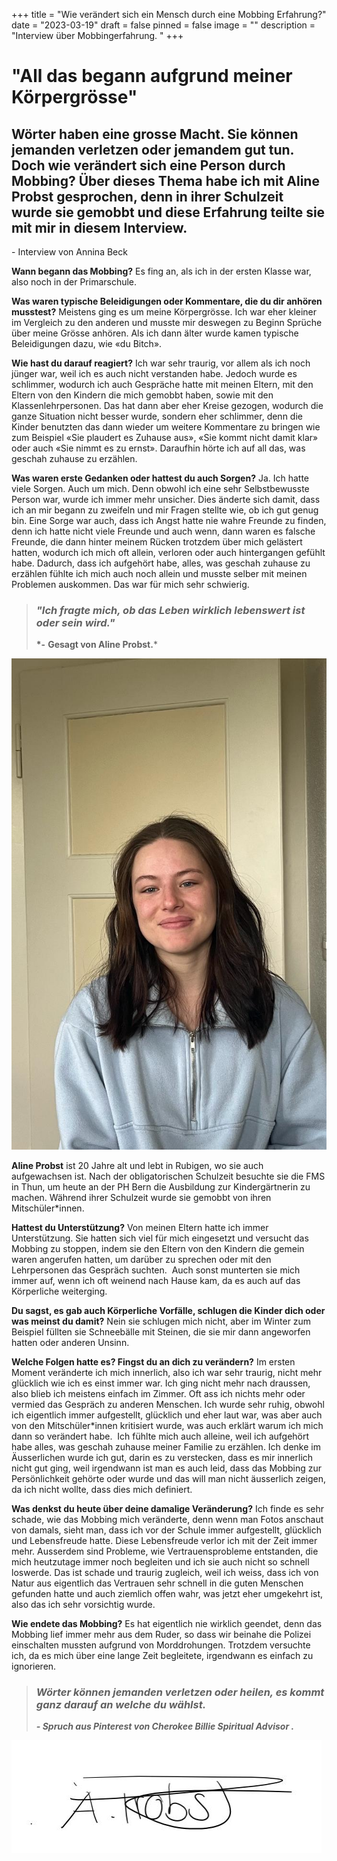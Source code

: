 +++
title = "Wie verändert sich ein Mensch durch eine Mobbing Erfahrung?"
date = "2023-03-19"
draft = false
pinned = false
image = ""
description = "Interview über Mobbingerfahrung. "
+++
# **"All das begann aufgrund meiner Körpergrösse"**

## **Wörter haben eine grosse Macht. Sie können jemanden verletzen oder jemandem gut tun. Doch wie verändert sich eine Person durch Mobbing? Über dieses Thema habe ich mit Aline Probst gesprochen, denn in ihrer Schulzeit wurde sie gemobbt und diese Erfahrung teilte sie mit mir in diesem Interview.**

\- Interview von Annina Beck                                                                                                                                                            

**Wann begann das Mobbing?**                                                                                                                                   Es fing an, als ich in der ersten Klasse war, also noch in der Primarschule.

**Was waren typische Beleidigungen oder Kommentare, die du dir anhören musstest?**                            Meistens ging es um meine Körpergrösse. Ich war eher kleiner im Vergleich zu den anderen und musste mir deswegen zu Beginn Sprüche über meine Grösse anhören. Als ich dann älter wurde kamen typische Beleidigungen dazu, wie «du Bitch».

**Wie hast du darauf reagiert?**                                                                                                                                  Ich war sehr traurig, vor allem als ich noch jünger war, weil ich es auch nicht verstanden habe. Jedoch wurde es schlimmer, wodurch ich auch Gespräche hatte mit meinen Eltern, mit den Eltern von den Kindern die mich gemobbt haben, sowie mit den Klassenlehrpersonen. Das hat dann aber eher Kreise gezogen, wodurch die ganze Situation nicht besser wurde, sondern eher schlimmer, denn die Kinder benutzten das dann wieder um weitere Kommentare zu bringen wie zum Beispiel «Sie plaudert es Zuhause aus», «Sie kommt nicht damit klar» oder auch «Sie nimmt es zu ernst». Daraufhin hörte ich auf all das, was geschah zuhause zu erzählen.

**Was waren erste Gedanken oder hattest du auch Sorgen?**                                                                                                                                                           Ja. Ich hatte viele Sorgen. Auch um mich. Denn obwohl ich eine sehr Selbstbewusste Person war, wurde ich immer mehr unsicher. Dies änderte sich damit, dass ich an mir begann zu zweifeln und mir Fragen stellte wie, ob ich gut genug bin. Eine Sorge war auch, dass ich Angst hatte nie wahre Freunde zu finden, denn ich hatte nicht viele Freunde und auch wenn, dann waren es falsche Freunde, die dann hinter meinem Rücken trotzdem über mich gelästert hatten, wodurch ich mich oft allein, verloren oder auch hintergangen gefühlt habe. Dadurch, dass ich aufgehört habe, alles, was geschah zuhause zu erzählen fühlte ich mich auch noch allein und musste selber mit meinen Problemen auskommen. Das war für mich sehr schwierig.



> ### ***"Ich fragte mich, ob das Leben wirklich lebenswert ist oder sein wird."***
>
> **\*-**  **Gesagt von Aline Probst.***

![Foto von Aline Probst.](76812b26-811d-442b-88cd-ffe7de09cfc8.jpeg)

**Aline Probst** ist 20 Jahre alt und lebt in Rubigen, wo sie auch aufgewachsen ist. Nach der obligatorischen Schulzeit besuchte sie die FMS in Thun, um heute an der PH Bern die Ausbildung zur Kindergärtnerin zu machen. Während ihrer Schulzeit wurde sie gemobbt von ihren Mitschüler*innen.

**Hattest du Unterstützung?**                                                                                                                                    Von meinen Eltern hatte ich immer Unterstützung. Sie hatten sich viel für mich eingesetzt und versucht das Mobbing zu stoppen, indem sie den Eltern von den Kindern die gemein waren angerufen hatten, um darüber zu sprechen oder mit den Lehrpersonen das Gespräch suchten.  Auch sonst munterten sie mich immer auf, wenn ich oft weinend nach Hause kam, da es auch auf das Körperliche weiterging.

**Du sagst, es gab auch Körperliche Vorfälle, schlugen die Kinder dich oder was meinst du damit?**                                                                                                                            Nein sie schlugen mich nicht, aber im Winter zum Beispiel füllten sie Schneebälle mit Steinen, die sie mir dann angeworfen hatten oder anderen Unsinn.

**Welche Folgen hatte es? Fingst du an dich zu verändern?**                                                                                   Im ersten Moment veränderte ich mich innerlich, also ich war sehr traurig, nicht mehr glücklich wie ich es einst immer war. Ich ging nicht mehr nach draussen, also blieb ich meistens einfach im Zimmer. Oft ass ich nichts mehr oder vermied das Gespräch zu anderen Menschen. Ich wurde sehr ruhig, obwohl ich eigentlich immer aufgestellt, glücklich und eher laut war, was aber auch von den Mitschüler*innen kritisiert wurde, was auch erklärt warum ich mich dann so verändert habe.  Ich fühlte mich auch alleine, weil ich aufgehört habe alles, was geschah zuhause meiner Familie zu erzählen. Ich denke im Äusserlichen wurde ich gut, darin es zu verstecken, dass es mir innerlich nicht gut ging, weil irgendwann ist man es auch leid, dass das Mobbing zur Persönlichkeit gehörte oder wurde und das will man nicht äusserlich zeigen, da ich nicht wollte, dass dies mich definiert.

**Was denkst du heute über deine damalige Veränderung?**                                                                                  Ich finde es sehr schade, wie das Mobbing mich veränderte, denn wenn man Fotos anschaut von damals, sieht man, dass ich vor der Schule immer aufgestellt, glücklich und Lebensfreude hatte. Diese Lebensfreude verlor ich mit der Zeit immer mehr. Ausserdem sind Probleme, wie Vertrauensprobleme entstanden, die mich heutzutage immer noch begleiten und ich sie auch nicht so schnell loswerde. Das ist schade und traurig zugleich, weil ich weiss, dass ich von Natur aus eigentlich das Vertrauen sehr schnell in die guten Menschen gefunden hatte und auch ziemlich offen wahr, was jetzt eher umgekehrt ist, also das ich sehr vorsichtig wurde.

**Wie endete das Mobbing?**                                                                                                                                           Es hat eigentlich nie wirklich geendet, denn das Mobbing lief immer mehr aus dem Ruder, so dass wir beinahe die Polizei einschalten mussten aufgrund von Morddrohungen. Trotzdem versuchte ich, da es mich über eine lange Zeit begleitete, irgendwann es einfach zu ignorieren.

> ### ***Wörter können jemanden verletzen oder heilen, es kommt ganz darauf an welche du wählst.***
>
> ***\- Spruch aus Pinterest von Cherokee Billie Spiritual Advisor .***

![Aline Probst hat das Interview gut geheissen mit dieser Unterschrift.](633f24ed-58ce-4f66-852e-96c1e7a73c5a.jpeg)